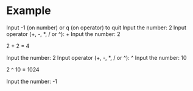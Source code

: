 # Example

Input -1 (on number) or q (on operator) to quit
Input the number\: 2
Input operator (+, -, \*, / or ^): +
Input the number\: 2

2 + 2 = 4

Input the number\: 2
Input operator (+, -, \*, / or ^)\: ^
Input the number\: 10

2 ^ 10 = 1024

Input the number\: -1